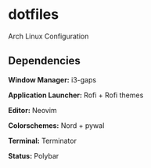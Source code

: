 # dotfiles
Arch Linux Configuration

## Dependencies

**Window Manager:** i3-gaps

**Application Launcher:** Rofi + Rofi themes

**Editor:** Neovim

**Colorschemes:** Nord + pywal

**Terminal:** Terminator

**Status:** Polybar
